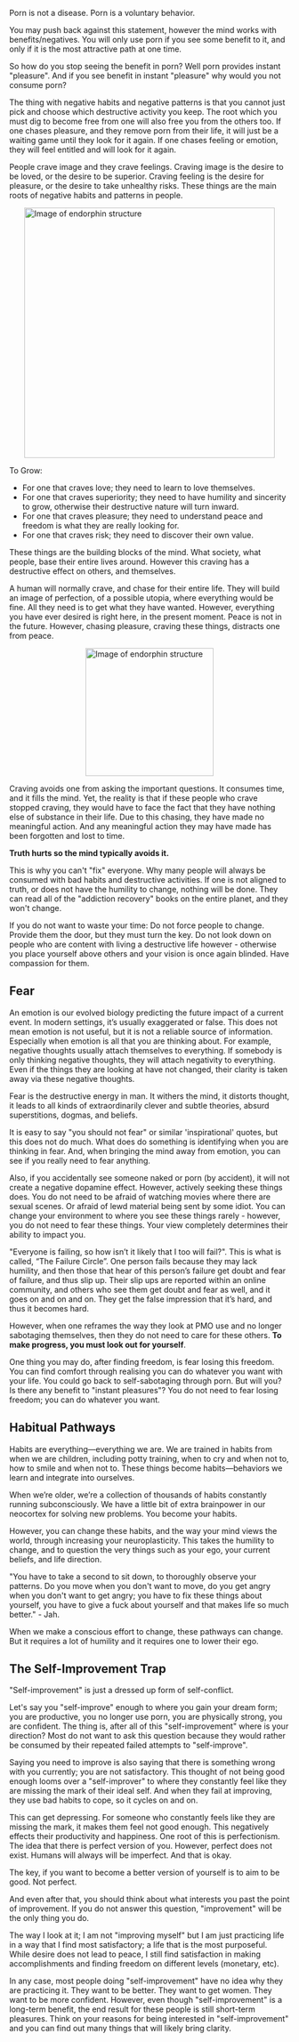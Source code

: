 Porn is not a disease. Porn is a voluntary behavior.

You may push back against this statement, however the mind works with benefits/negatives. You will only use porn if you see some benefit to it, and only if it is the most attractive path at one time.

So how do you stop seeing the benefit in porn? Well porn provides instant "pleasure". And if you see benefit in instant "pleasure" why would you not consume porn?

The thing with negative habits and negative patterns is that you cannot just pick and choose which destructive activity you keep. The root which you must dig to become free from one will also free you from the others too. If one chases pleasure, and they remove porn from their life, it will just be a waiting game until they look for it again. If one chases feeling or emotion, they will feel entitled and will look for it again.

People crave image and they crave feelings. Craving image is the desire to be loved, or the desire to be superior. Craving feeling is the desire for pleasure, or the desire to take unhealthy risks. These things are the main roots of negative habits and patterns in people.

<div style="display:flex; justify-content:center; margin-top:10px;margin-bottom:10px;" title="Source: Heroin Hive (book)"><img alt="Image of endorphin structure" src="http://localhost:8080/md_images/neurosis.png" height="450px"></div>

To Grow:

- For one that craves love; they need to learn to love themselves.
- For one that craves superiority; they need to have humility and sincerity to grow, otherwise their destructive nature will turn inward.
- For one that craves pleasure; they need to understand peace and freedom is what they are really looking for.
- For one that craves risk; they need to discover their own value.

These things are the building blocks of the mind. What society, what people, base their entire lives around. However this craving has a destructive effect on others, and themselves.

A human will normally crave, and chase for their entire life. They will build an image of perfection, of a possible utopia, where everything would be fine. All they need is to get what they have wanted. However, everything you have ever desired is right here, in the present moment. Peace is not in the future. However, chasing pleasure, craving these things, distracts one from peace.

<div style="display:flex; justify-content:center; margin-top:10px;margin-bottom:10px;" title="Source: Heroin Hive (book)"><img alt="Image of endorphin structure" src="http://localhost:8080/md_images/void.png" height="230px"></div>

Craving avoids one from asking the important questions. It consumes time, and it fills the mind. Yet, the reality is that if these people who crave stopped craving, they would have to face the fact that they have nothing else of substance in their life. Due to this chasing, they have made no meaningful action. And any meaningful action they may have made has been forgotten and lost to time.

**Truth hurts so the mind typically avoids it.**

This is why you can't "fix" everyone. Why many people will always be consumed with bad habits and destructive activities. If one is not aligned to truth, or does not have the humility to change, nothing will be done. They can read all of the "addiction recovery" books on the entire planet, and they won't change.

If you do not want to waste your time: Do not force people to change. Provide them the door, but they must turn the key. Do not look down on people who are content with living a destructive life however - otherwise you place yourself above others and your vision is once again blinded. Have compassion for them.

## Fear

An emotion is our evolved biology predicting the future impact of a current event. In modern settings, it’s usually exaggerated or false. This does not mean emotion is not useful, but it is not a reliable source of information. Especially when emotion is all that you are thinking about. For example, negative thoughts usually attach themselves to everything. If somebody is only thinking negative thoughts, they will attach negativity to everything. Even if the things they are looking at have not changed, their clarity is taken away via these negative thoughts.

Fear is the destructive energy in man. It withers the mind, it distorts thought, it leads to all kinds of extraordinarily clever and subtle theories, absurd superstitions, dogmas, and beliefs.

It is easy to say "you should not fear" or similar 'inspirational' quotes, but this does not do much. What does do something is identifying when you are thinking in fear. And, when bringing the mind away from emotion, you can see if you really need to fear anything.

Also, if you accidentally see someone naked or porn (by accident), it will not create a negative dopamine effect. However, actively seeking these things does. You do not need to be afraid of watching movies where there are sexual scenes. Or afraid of lewd material being sent by some idiot. You can change your environment to where you see these things rarely - however, you do not need to fear these things. Your view completely determines their ability to impact you.

"Everyone is failing, so how isn’t it likely that I too will fail?". This is what is called, “The Failure Circle”. One person fails because they may lack humility, and then those that hear of this person’s failure get doubt and fear of failure, and thus slip up. Their slip ups are reported within an online community, and others who see them get doubt and fear as well, and it goes on and on and on. They get the false impression that it’s hard, and thus it becomes hard.

However, when one reframes the way they look at PMO use and no longer sabotaging themselves, then they do not need to care for these others. **To make progress, you must look out for yourself**. 

One thing you may do, after finding freedom, is fear losing this freedom. You can find comfort through realising you can do whatever you want with your life. You could go back to self-sabotaging through porn. But will you? Is there any benefit to "instant pleasures"? You do not need to fear losing freedom; you can do whatever you want.

## Habitual Pathways

Habits are everything—everything we are. We are trained in habits from when we are children, including potty training, when to cry and when not to, how to smile and when not to. These things become habits—behaviors we learn and integrate into ourselves. 

When we’re older, we’re a collection of thousands of habits constantly running subconsciously. We have a little bit of extra brainpower in our neocortex for solving new problems. You become your habits.

However, you can change these habits, and the way your mind views the world, through increasing your neuroplasticity. This takes the humility to change, and to question the very things such as your ego, your current beliefs, and life direction.

"You have to take a second to sit down, to thoroughly observe your patterns. Do you move when you don't want to move, do you get angry when you don't want to get angry; you have to fix these things about yourself, you have to give a fuck about yourself and that makes life so much better." - Jah.

When we make a conscious effort to change, these pathways can change. But it requires a lot of humility and it requires one to lower their ego.

## The Self-Improvement Trap

"Self-improvement" is just a dressed up form of self-conflict.

Let's say you "self-improve" enough to where you gain your dream form; you are productive, you no longer use porn, you are physically strong, you are confident. The thing is, after all of this "self-improvement" where is your direction? Most do not want to ask this question because they would rather be consumed by their repeated failed attempts to "self-improve".

Saying you need to improve is also saying that there is something wrong with you currently; you are not satisfactory. This thought of not being good enough looms over a "self-improver" to where they constantly feel like they are missing the mark of their ideal self. And when they fail at improving, they use bad habits to cope, so it cycles on and on.

This can get depressing. For someone who constantly feels like they are missing the mark, it makes them feel not good enough. This negatively effects their productivity and happiness. One root of this is perfectionism. The idea that there is perfect version of you. However, perfect does not exist. Humans will always will be imperfect. And that is okay.

The key, if you want to become a better version of yourself is to aim to be good. Not perfect.

And even after that, you should think about what interests you past the point of improvement. If you do not answer this question, "improvement" will be the only thing you do.

The way I look at it; I am not "improving myself" but I am just practicing life in a way that I find most satisfactory; a life that is the most purposeful. While desire does not lead to peace, I still find satisfaction in making accomplishments and finding freedom on different levels (monetary, etc).

In any case, most people doing "self-improvement" have no idea why they are practicing it. They want to be better. They want to get women. They want to be more confident. However, even though "self-improvement" is a long-term benefit, the end result for these people is still short-term pleasures. Think on your reasons for being interested in "self-improvement" and you can find out many things that will likely bring clarity.